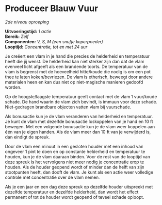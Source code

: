 # Produceer Blauw Vuur

_2de niveau_
_oproeping_

**Uitvoeringstijd:**
_1 actie_  
**Bereik:**
_Zelf_  
**Componenten:**
_V, S, M (een snufje koperpoeder)_  
**Looptijd:**
_Concentratie, tot en met 24 uur_

Je creëert een vlam in je hand die precies de helderheid en temperatuur heeft die jij wenst.
De helderheid kan niet sterker zijn dan dat de vlam evenveel licht afgeeft als een brandende toorts.
De temperatuur van de vlam is begrenst met de hoeveelheid hitte/koude die nodig is om een pot thee te laten koken/bevriezen.
De vlam is etherisch, beweegt door andere materialen heen en kan dus niet op niet-magische manieren gedoofd worden.

Op de hoogste/laagste temperatuur geeft contact met de vlam 1 vuur/koude schade.
De hand waarin de vlam zich bevindt, is immuun voor deze schade.
Niet-gedragen brandbare objecten vatten vlam bij vuurschade.

Als bonusactie kun je de vlam veranderen van helderheid en temperatuur.
Je kunt de vlam met dezelfde bonusactie loskoppelen van je hand en 10 ft bewegen.
Met een volgende bonusactie kun je de vlam weer koppelen aan één van je eigen handen.
Als de vlam meer dan 10 ft van je verwijderd is, dan eindigt de spreuk.

Door de vlam een minuut in een gesloten houder met een inhoud van ongeveer 1 pint te doen en op constante helderheid en temperatuur te houden, kun je de vlam daaraan binden.
Voor de rest van de looptijd van deze spreuk is het vervolgens niet meer nodig je concentratie erop te houden.
Als de houder geopend wordt of minder dan de helft van zijn stootpunten heeft, dan dooft de vlam.
Je kunt als een actie weer volledige controle met concentratie over de vlam nemen.

Als je een jaar en een dag deze spreuk op dezelfde houder uitspreekt met dezelfde temperatuur en dezelfde helderheid, dan wordt het effect permanent of tot de houder wordt geopend of teveel schade oploopt.
